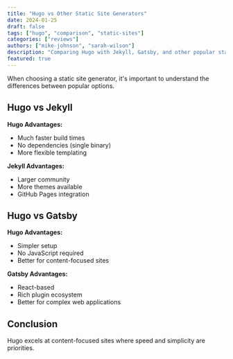 ```yaml
---
title: "Hugo vs Other Static Site Generators"
date: 2024-01-25
draft: false
tags: ["hugo", "comparison", "static-sites"]
categories: ["reviews"]
authors: ["mike-johnson", "sarah-wilson"]
description: "Comparing Hugo with Jekyll, Gatsby, and other popular static site generators"
featured: true
---
```


When choosing a static site generator, it's important to understand the differences between popular options.

## Hugo vs Jekyll

**Hugo Advantages:**

- Much faster build times
- No dependencies (single binary)
- More flexible templating

**Jekyll Advantages:**

- Larger community
- More themes available
- GitHub Pages integration

## Hugo vs Gatsby

**Hugo Advantages:**

- Simpler setup
- No JavaScript required
- Better for content-focused sites

**Gatsby Advantages:**

- React-based
- Rich plugin ecosystem
- Better for complex web applications

## Conclusion

Hugo excels at content-focused sites where speed and simplicity are priorities.
